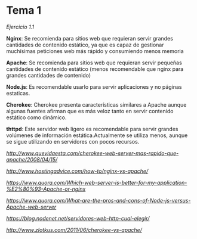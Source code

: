 #	Tema 1

*Ejercicio 1.1*


**Nginx**: Se recomienda para sitios web que requieran servir grandes cantidades de contenido estático, ya que es capaz de gestionar muchísimas peticiones web más rápido y consumiendo menos memoria

**Apache**: Se recomienda para sitios web que requieran servir pequeñas cantidades de contenido estático (menos recomendable que nginx para grandes cantidades de contenido)

**Node.js**: Es recomendable usarlo para servir aplicaciones y no páginas estaticas.

**Cherokee**: Cherokee presenta características similares a Apache aunque algunas fuentes afirman que es más veloz tanto en servir contenido estático como dinámico. 

**thttpd**: Este servidor web ligero es recomendable para servir grandes volúmenes de información estática.Actualmente se utiliza menos, aunque se sigue utilizando en servidores con pocos recursos.



*http://www.quevidaesta.com/cherokee-web-server-mas-rapido-que-apache/2008/04/15/*

*http://www.hostingadvice.com/how-to/nginx-vs-apache/*

*https://www.quora.com/Which-web-server-is-better-for-my-application-%E2%80%93-Apache-or-nginx*

*https://www.quora.com/What-are-the-pros-and-cons-of-Node-js-versus-Apache-web-server*

*https://blog.nodenet.net/servidores-web-http-cual-elegir/*

*http://www.zlotkus.com/2011/06/cherokee-vs-apache/*

